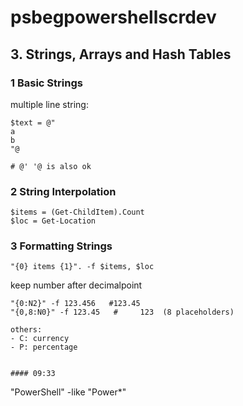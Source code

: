 # psbegpowershellscrdev
## 3. Strings, Arrays and Hash Tables
### 1 Basic Strings
multiple line string:
```
$text = @"
a
b
"@

# @' '@ is also ok
```


### 2 String Interpolation
```
$items = (Get-ChildItem).Count
$loc = Get-Location
```

### 3 Formatting Strings
```
"{0} items {1}". -f $items, $loc
```
keep number after decimalpoint
```
"{0:N2}" -f 123.456   #123.45
"{0,8:N0}" -f 123.45   #     123  (8 placeholders)

others:
- C: currency
- P: percentage


#### 09:33
```
"PowerShell" -like "Power*"
```
